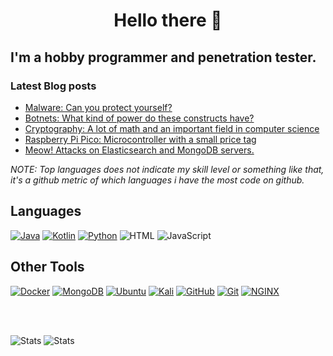 
<h1 align="center">Hello there  👋</h1>

## I'm a hobby programmer and penetration tester.

### Latest Blog posts
<!-- BLOG-POST-LIST:START -->
- [Malware: Can you protect yourself?](http://slsp.dev/dns-amplification-attacks/)
- [Botnets: What kind of power do these constructs have?](http://slsp.dev/botnets/)
- [Cryptography: A lot of math and an important field in computer science](http://slsp.dev/cryptography/)
- [Raspberry Pi Pico: Microcontroller with a small price tag](http://slsp.dev/raspberry-pi-pico-microcontroller/)
- [Meow! Attacks on Elasticsearch and MongoDB servers.](http://slsp.dev/meow-attacks-on-elasticsearch-and-mongodb-servers/)
<!-- BLOG-POST-LIST:END -->

*NOTE: Top languages does not indicate my skill level or something like that, it's a github metric of which languages i have the most code on github.*

## Languages

[![Java](https://img.shields.io/badge/Java-FF002B?style=for-the-badge&logo=Java)](https://oracle.com/java)
[![Kotlin](https://img.shields.io/badge/Kotlin-FF8000?style=for-the-badge&logo=Kotlin&logoColor=fff)](https://kotlinlang.org/)
[![Python](https://img.shields.io/badge/Python-000024?style=for-the-badge&logo=Python)](https://www.python.org/)
![HTML](https://img.shields.io/badge/HTML-ff8c00?style=for-the-badge&logo=HTML)
![JavaScript](https://img.shields.io/badge/JavaScript-e09200?style=for-the-badge&logo=JavaScript)

## Other Tools
[![Docker](https://img.shields.io/badge/Docker-2496ED?style=for-the-badge&logo=docker&logoColor=fff)](https://www.docker.com/)
[![MongoDB](https://img.shields.io/badge/MongoDB-336791?style=for-the-badge&logo=MongoDB&logoColor=fff)](https://www.mongodb.com)
[![Ubuntu](https://img.shields.io/badge/Ubuntu-FF5784?style=for-the-badge&logo=Ubuntu)](https://ubuntu.com/)
[![Kali](https://img.shields.io/badge/Kali-6699ff?style=for-the-badge&logo=Kali)](http://kali.org/)
[![GitHub](https://img.shields.io/badge/GitHub-04B404?style=for-the-badge&logo=GitHub)](https://github.com)
[![Git](https://img.shields.io/badge/Git-FA5858?style=for-the-badge&logo=Git)](https://git-scm.com/)
[![NGINX](https://img.shields.io/badge/NGINX-269539?style=for-the-badge&logo=nginx&logoColor=fff)](https://www.nginx.com/)

<br />
<br />

![Stats](https://github-readme-stats.anuraghazra1.vercel.app/api/top-langs/?username=xVoiceSyntax&theme=radical)
![Stats](https://github-readme-stats.anuraghazra1.vercel.app/api?username=xVoiceSyntax&show_icons=true&theme=radical&line_height=27)
